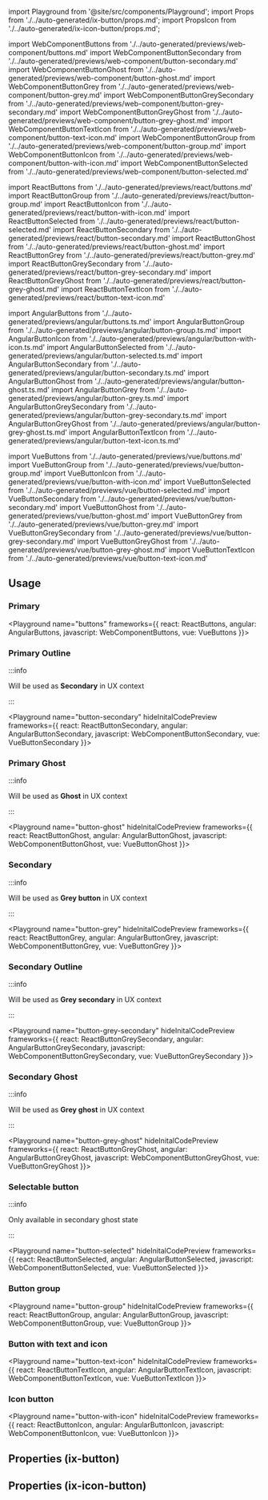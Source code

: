 import Playground from '@site/src/components/Playground';
import Props from './../auto-generated/ix-button/props.md';
import PropsIcon from './../auto-generated/ix-icon-button/props.md';

import WebComponentButtons from './../auto-generated/previews/web-component/buttons.md'
import WebComponentButtonSecondary from './../auto-generated/previews/web-component/button-secondary.md'
import WebComponentButtonGhost from './../auto-generated/previews/web-component/button-ghost.md'
import WebComponentButtonGrey from './../auto-generated/previews/web-component/button-grey.md'
import WebComponentButtonGreySecondary from './../auto-generated/previews/web-component/button-grey-secondary.md'
import WebComponentButtonGreyGhost from './../auto-generated/previews/web-component/button-grey-ghost.md'
import WebComponentButtonTextIcon from './../auto-generated/previews/web-component/button-text-icon.md'
import WebComponentButtonGroup from './../auto-generated/previews/web-component/button-group.md'
import WebComponentButtonIcon from './../auto-generated/previews/web-component/button-with-icon.md'
import WebComponentButtonSelected from './../auto-generated/previews/web-component/button-selected.md'

import ReactButtons from './../auto-generated/previews/react/buttons.md'
import ReactButtonGroup from './../auto-generated/previews/react/button-group.md'
import ReactButtonIcon from './../auto-generated/previews/react/button-with-icon.md'
import ReactButtonSelected from './../auto-generated/previews/react/button-selected.md'
import ReactButtonSecondary from './../auto-generated/previews/react/button-secondary.md'
import ReactButtonGhost from './../auto-generated/previews/react/button-ghost.md'
import ReactButtonGrey from './../auto-generated/previews/react/button-grey.md'
import ReactButtonGreySecondary from './../auto-generated/previews/react/button-grey-secondary.md'
import ReactButtonGreyGhost from './../auto-generated/previews/react/button-grey-ghost.md'
import ReactButtonTextIcon from './../auto-generated/previews/react/button-text-icon.md'

import AngularButtons from './../auto-generated/previews/angular/buttons.ts.md'
import AngularButtonGroup from './../auto-generated/previews/angular/button-group.ts.md'
import AngularButtonIcon from './../auto-generated/previews/angular/button-with-icon.ts.md'
import AngularButtonSelected from './../auto-generated/previews/angular/button-selected.ts.md'
import AngularButtonSecondary from './../auto-generated/previews/angular/button-secondary.ts.md'
import AngularButtonGhost from './../auto-generated/previews/angular/button-ghost.ts.md'
import AngularButtonGrey from './../auto-generated/previews/angular/button-grey.ts.md'
import AngularButtonGreySecondary from './../auto-generated/previews/angular/button-grey-secondary.ts.md'
import AngularButtonGreyGhost from './../auto-generated/previews/angular/button-grey-ghost.ts.md'
import AngularButtonTextIcon from './../auto-generated/previews/angular/button-text-icon.ts.md'

import VueButtons from './../auto-generated/previews/vue/buttons.md'
import VueButtonGroup from './../auto-generated/previews/vue/button-group.md'
import VueButtonIcon from './../auto-generated/previews/vue/button-with-icon.md'
import VueButtonSelected from './../auto-generated/previews/vue/button-selected.md'
import VueButtonSecondary from './../auto-generated/previews/vue/button-secondary.md'
import VueButtonGhost from './../auto-generated/previews/vue/button-ghost.md'
import VueButtonGrey from './../auto-generated/previews/vue/button-grey.md'
import VueButtonGreySecondary from './../auto-generated/previews/vue/button-grey-secondary.md'
import VueButtonGreyGhost from './../auto-generated/previews/vue/button-grey-ghost.md'
import VueButtonTextIcon from './../auto-generated/previews/vue/button-text-icon.md'

## Usage

### Primary

<Playground
name="buttons"
frameworks={{
  react: ReactButtons,
  angular: AngularButtons,
  javascript: WebComponentButtons,
  vue: VueButtons
}}>
</Playground>

### Primary Outline

:::info

Will be used as **Secondary** in UX context

:::

<Playground
name="button-secondary"
hideInitalCodePreview
frameworks={{
  react: ReactButtonSecondary,
  angular: AngularButtonSecondary,
  javascript: WebComponentButtonSecondary,
  vue: VueButtonSecondary
}}></Playground>

### Primary Ghost

:::info

Will be used as **Ghost** in UX context

:::

<Playground
name="button-ghost"
hideInitalCodePreview
frameworks={{
  react: ReactButtonGhost,
  angular: AngularButtonGhost,
  javascript: WebComponentButtonGhost,
  vue: VueButtonGhost
}}></Playground>

### Secondary

:::info

Will be used as **Grey button** in UX context

:::

<Playground
name="button-grey"
hideInitalCodePreview
frameworks={{
  react: ReactButtonGrey,
  angular: AngularButtonGrey,
  javascript: WebComponentButtonGrey,
  vue: VueButtonGrey
}}></Playground>

### Secondary Outline

:::info

Will be used as **Grey secondary** in UX context

:::

<Playground
name="button-grey-secondary"
hideInitalCodePreview
frameworks={{
  react: ReactButtonGreySecondary,
  angular: AngularButtonGreySecondary,
  javascript: WebComponentButtonGreySecondary,
  vue: VueButtonGreySecondary
}}></Playground>

### Secondary Ghost

:::info

Will be used as **Grey ghost** in UX context

:::

<Playground
name="button-grey-ghost"
hideInitalCodePreview
frameworks={{
  react: ReactButtonGreyGhost,
  angular: AngularButtonGreyGhost,
  javascript: WebComponentButtonGreyGhost,
  vue: VueButtonGreyGhost
}}></Playground>

### Selectable button

:::info

Only available in secondary ghost state

:::

<Playground
name="button-selected"
hideInitalCodePreview
frameworks={{
  react: ReactButtonSelected,
  angular: AngularButtonSelected,
  javascript: WebComponentButtonSelected,
  vue: VueButtonSelected
}}></Playground>

### Button group

<Playground
name="button-group"
hideInitalCodePreview
frameworks={{
  react: ReactButtonGroup,
  angular: AngularButtonGroup,
  javascript: WebComponentButtonGroup,
  vue: VueButtonGroup
}}></Playground>

### Button with text and icon

<Playground
name="button-text-icon"
hideInitalCodePreview
frameworks={{
  react: ReactButtonTextIcon,
  angular: AngularButtonTextIcon,
  javascript: WebComponentButtonTextIcon,
  vue: VueButtonTextIcon
}}></Playground>

### Icon button

<Playground
name="button-with-icon"
hideInitalCodePreview
frameworks={{
  react: ReactButtonIcon,
  angular: AngularButtonIcon,
  javascript: WebComponentButtonIcon,
  vue: VueButtonIcon
}}></Playground>

## Properties (ix-button)

<Props />

## Properties (ix-icon-button)

<PropsIcon />
